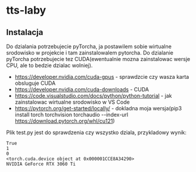 # tts-laby

## Instalacja

Do dzialania potrzebujecie pyTorcha, ja postawilem sobie wirtualne srodowisko w projekcie i tam zainstalowalem pytorcha. Do dzialanie pyTorcha potrzebujecie tez CUDA(ewentualnie mozna zainstalowac wersje CPU, ale to bedzie dzialac wolniej).
- https://developer.nvidia.com/cuda-gpus - sprawdzcie czy wasza karta obsluguje CUDA
- https://developer.nvidia.com/cuda-downloads - CUDA
- https://code.visualstudio.com/docs/python/python-tutorial - jak zainstalowac wirtualne srodowisko w VS Code
- https://pytorch.org/get-started/locally/ - dokladna moja wersja(pip3 install torch torchvision torchaudio --index-url https://download.pytorch.org/whl/cu121)

Plik test.py jest do sprawdzenia czy wszystko dziala, przykladowy wynik:
```
True
1
0
<torch.cuda.device object at 0x000001CCE8A34290>
NVIDIA GeForce RTX 3060 Ti
```
